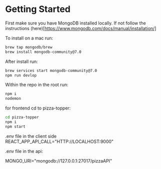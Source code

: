 # Getting Started

First make sure you have MongoDB installed locally. If not follow the instructions (here)[https://www.mongodb.com/docs/manual/installation/]

To install on a mac run:

```bash
brew tap mongodb/brew
brew install mongodb-community@7.0
```

After install run:

```bash
brew services start mongodb-community@7.0
npm run devlop
```

Within the repo in the root run:

```bash
npm i
nodemon
```

for frontend cd to pizza-topper:

```bash
cd pizza-topper
npm i
npm start
```

.env file in the client side
REACT_APP_API_CALL="HTTP://LOCALHOST:9000"

.env file in the api:

MONGO_URI="mongodb://127.0.0.1:27017/pizzaAPI"
